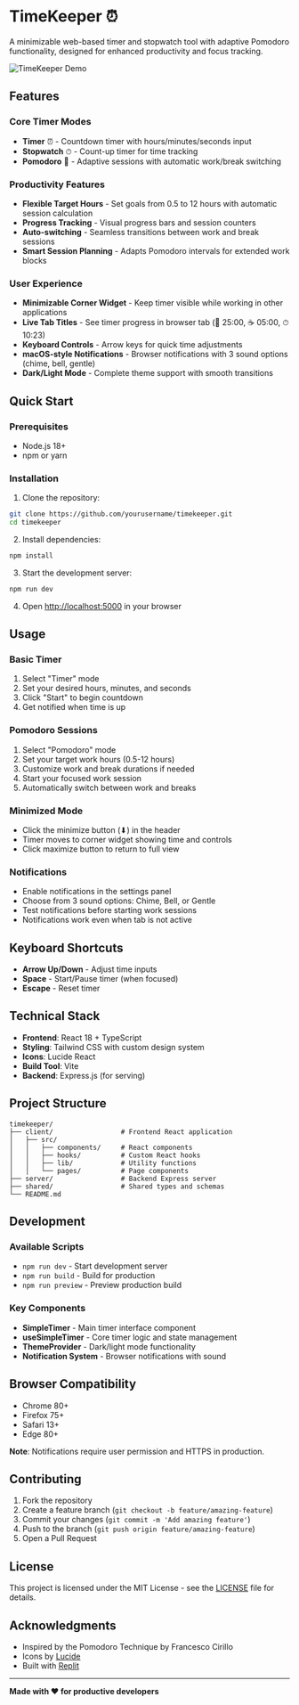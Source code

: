 # TimeKeeper ⏰

A minimizable web-based timer and stopwatch tool with adaptive Pomodoro functionality, designed for enhanced productivity and focus tracking.

![TimeKeeper Demo](https://via.placeholder.com/600x400/3B82F6/FFFFFF?text=TimeKeeper+Interface)

## Features

### Core Timer Modes
- **Timer** ⏰ - Countdown timer with hours/minutes/seconds input
- **Stopwatch** ⏱ - Count-up timer for time tracking
- **Pomodoro** 🍅 - Adaptive sessions with automatic work/break switching

### Productivity Features
- **Flexible Target Hours** - Set goals from 0.5 to 12 hours with automatic session calculation
- **Progress Tracking** - Visual progress bars and session counters
- **Auto-switching** - Seamless transitions between work and break sessions
- **Smart Session Planning** - Adapts Pomodoro intervals for extended work blocks

### User Experience
- **Minimizable Corner Widget** - Keep timer visible while working in other applications
- **Live Tab Titles** - See timer progress in browser tab (🍅 25:00, ☕ 05:00, ⏱ 10:23)
- **Keyboard Controls** - Arrow keys for quick time adjustments
- **macOS-style Notifications** - Browser notifications with 3 sound options (chime, bell, gentle)
- **Dark/Light Mode** - Complete theme support with smooth transitions

## Quick Start

### Prerequisites
- Node.js 18+ 
- npm or yarn

### Installation

1. Clone the repository:
```bash
git clone https://github.com/yourusername/timekeeper.git
cd timekeeper
```

2. Install dependencies:
```bash
npm install
```

3. Start the development server:
```bash
npm run dev
```

4. Open [http://localhost:5000](http://localhost:5000) in your browser

## Usage

### Basic Timer
1. Select "Timer" mode
2. Set your desired hours, minutes, and seconds
3. Click "Start" to begin countdown
4. Get notified when time is up

### Pomodoro Sessions
1. Select "Pomodoro" mode
2. Set your target work hours (0.5-12 hours)
3. Customize work and break durations if needed
4. Start your focused work session
5. Automatically switch between work and breaks

### Minimized Mode
- Click the minimize button (⬇) in the header
- Timer moves to corner widget showing time and controls
- Click maximize button to return to full view

### Notifications
- Enable notifications in the settings panel
- Choose from 3 sound options: Chime, Bell, or Gentle
- Test notifications before starting work sessions
- Notifications work even when tab is not active

## Keyboard Shortcuts

- **Arrow Up/Down** - Adjust time inputs
- **Space** - Start/Pause timer (when focused)
- **Escape** - Reset timer

## Technical Stack

- **Frontend**: React 18 + TypeScript
- **Styling**: Tailwind CSS with custom design system
- **Icons**: Lucide React
- **Build Tool**: Vite
- **Backend**: Express.js (for serving)

## Project Structure

```
timekeeper/
├── client/                 # Frontend React application
│   ├── src/
│   │   ├── components/     # React components
│   │   ├── hooks/          # Custom React hooks
│   │   ├── lib/            # Utility functions
│   │   └── pages/          # Page components
├── server/                 # Backend Express server
├── shared/                 # Shared types and schemas
└── README.md
```

## Development

### Available Scripts

- `npm run dev` - Start development server
- `npm run build` - Build for production
- `npm run preview` - Preview production build

### Key Components

- **SimpleTimer** - Main timer interface component
- **useSimpleTimer** - Core timer logic and state management
- **ThemeProvider** - Dark/light mode functionality
- **Notification System** - Browser notifications with sound

## Browser Compatibility

- Chrome 80+
- Firefox 75+
- Safari 13+
- Edge 80+

**Note**: Notifications require user permission and HTTPS in production.

## Contributing

1. Fork the repository
2. Create a feature branch (`git checkout -b feature/amazing-feature`)
3. Commit your changes (`git commit -m 'Add amazing feature'`)
4. Push to the branch (`git push origin feature/amazing-feature`)
5. Open a Pull Request

## License

This project is licensed under the MIT License - see the [LICENSE](LICENSE) file for details.

## Acknowledgments

- Inspired by the Pomodoro Technique by Francesco Cirillo
- Icons by [Lucide](https://lucide.dev/)
- Built with [Replit](https://replit.com)

---

**Made with ❤️ for productive developers**
